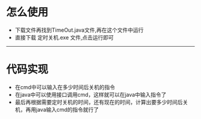 # 怎么使用
- 下载文件再找到TimeOut.java文件,再在这个文件中运行
- 直接下载  定时关机.exe  文件,点击运行即可
---  
# 代码实现
- 在cmd中可以输入在多少时间后关机的指令
- 在java中可以使用接口调用cmd，这样就可以在java中输入指令了
- 最后再根据需要定时关机的时间，还有现在的时间，计算出要多少时间后关机，再用java输入cmd的指令就行了

